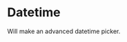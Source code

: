 # Datetime

Will make an advanced datetime picker.

<!-- {"file": "00-default.html", "language": "twig", "render": true, "code": true} -->